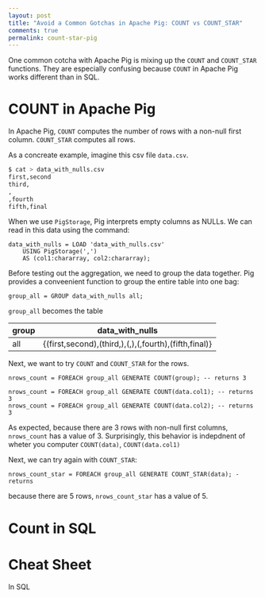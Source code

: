 ```yaml
---
layout: post
title: "Avoid a Common Gotchas in Apache Pig: COUNT vs COUNT_STAR"
comments: true
permalink: count-star-pig
---
```


One common cotcha with Apache Pig is mixing up
the `COUNT` and `COUNT_STAR` functions.
They are especially confusing because
`COUNT` in Apache Pig works different than in SQL.

# COUNT in Apache Pig

In Apache Pig, `COUNT` computes the number of rows with a non-null
first column. `COUNT_STAR` computes all rows.

As a concreate example, imagine this csv file `data.csv`.

```bash
$ cat > data_with_nulls.csv
first,second
third,
,
,fourth
fifth,final
```

When we use `PigStorage`,
Pig interprets empty columns as NULLs.
We can read in this data using the command:

```
data_with_nulls = LOAD 'data_with_nulls.csv' 
    USING PigStorage(',') 
    AS (col1:chararray, col2:chararray);
```

Before testing out the aggregation, we need to group
the data together. Pig provides a conveenient function
to group the entire table into one bag:

```
group_all = GROUP data_with_nulls all;
```

`group_all` becomes the table

| group |                                     data\_with\_nulls |
| ----- | ----------------------------------------------------- |
|   all | {(first,second),(third,),(,),(,fourth),(fifth,final)} |

Next, we want to try `COUNT` and `COUNT_STAR` for
the rows.

```
nrows_count = FOREACH group_all GENERATE COUNT(group); -- returns 3

nrows_count = FOREACH group_all GENERATE COUNT(data.col1); -- returns 3
nrows_count = FOREACH group_all GENERATE COUNT(data.col2); -- returns 3
```

As expected, because there are 3 rows with non-null first columns,
`nrows_count` has a value of 3. Surprisingly, this behavior is
indepdnent of wheter you computer `COUNT(data)`, `COUNT(data.col1)`

Next, we can try again with `COUNT_STAR`:
```
nrows_count_star = FOREACH group_all GENERATE COUNT_STAR(data); - returns 
```

because there are 5 rows,
`nrows_count_star` has a value of 5.

# Count in SQL

# Cheat Sheet

In SQL
